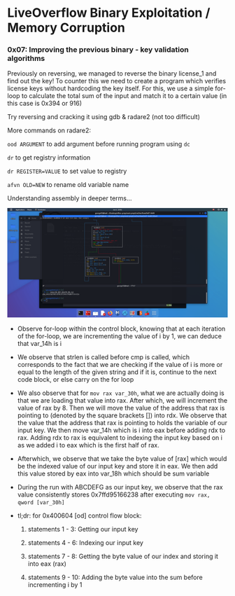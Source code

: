 # LiveOverflow Binary Exploitation / Memory Corruption

### 0x07: Improving the previous binary - key validation algorithms

Previously on reversing, we managed to reverse the binary license_1 and find out the key! To counter this we need to create a program which verifies license keys without hardcoding the key itself. For this, we use a simple for-loop to calculate the total sum of the input and match it to a certain value (in this case is 0x394 or 916)

Try reversing and cracking it using gdb & radare2 (not too difficult)

More commands on radare2:

`ood ARGUMENT` to add argument before running program using `dc`

`dr` to get registry information

`dr REGISTER=VALUE` to set value to registry

`afvn OLD=NEW` to rename old variable name

Understanding assembly in deeper terms...

![](./images/ss1.png)

- Observe for-loop within the control block, knowing that at each iteration of the for-loop, we are incrementing the value of i by 1, we can deduce that var_14h is i

- We observe that strlen is called before cmp is called, which corresponds to the fact that we are checking if the value of i is more or equal to the length of the given string and if it is, continue to the next code block, or else carry on the for loop

- We also observe that for `mov rax var_30h`, what we are actually doing is that we are loading that value into rax. After which, we will increment the value of rax by 8. Then we will move the value of the address that rax is pointing to (denoted by the square brackets []) into rdx. We observe that the value that the address that rax is pointing to holds the variable of our input key. We then move var_14h which is i into eax before adding rdx to rax. Adding rdx to rax is equivalent to indexing the input key based on i as we added i to eax which is the first half of rax.

- Afterwhich, we observe that we take the byte value of [rax] which would be the indexed value of our input key and store it in eax. We then add this value stored by eax into var_18h which should be sum variable

- During the run with ABCDEFG as our input key, we observe that the rax value consistently stores 0x7ffd95166238 after executing `mov rax, qword [var_30h]`

- tl;dr: for 0x400604 [od] control flow block:

    1. statements 1 - 3: Getting our input key

    2. statements 4 - 6: Indexing our input key

    3. statements 7 - 8: Getting the byte value of our index and storing it into eax (rax)

    4. statements 9 - 10: Adding the byte value into the sum before incrementing i by 1
